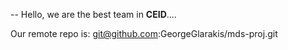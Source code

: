 -- Hello, we are the best team in **CEID**....

Our remote repo is: git@github.com:GeorgeGlarakis/mds-proj.git